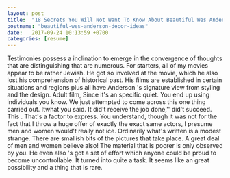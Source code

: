 ```yaml
---
layout: post
title:  "18 Secrets You Will Not Want To Know About Beautiful Wes Anderson Decor Ideas"
postname: "beautiful-wes-anderson-decor-ideas"
date:   2017-09-24 10:13:59 +0700
categories: [resume]
---
```

Testimonies possess a inclination to emerge in the convergence of thoughts that are distinguishing that are numerous. For starters, all of my movies appear to be rather Jewish. He got so involved at the movie, which he also lost his comprehension of historical past. His films are established in certain situations and regions plus all have Anderson 's signature view from styling and the design. Adult film, Since it's an specific quiet. You end up using individuals you know. We just attempted to come across this one thing carried out. Itwhat you said. It did't receive the job done,'' did't succeed. This . That's a factor to express. You understand, though it was not for the fact that I throw a huge offer of exactly the exact same actors, I presume men and women would't really not ice. Ordinarily what's written is a modest strange. There are smallish bits of the pictures that take place. A great deal of men and women believe also! The material that is poorer is only observed by you. He even also 's got a set of effort which anyone could be proud to become uncontrollable. It turned into quite a task. It seems like an great possibility and a thing that is rare.

